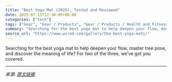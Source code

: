```yaml
---
title: "Best Yoga Mat (2025), Tested and Reviewed"
date: 2025-07-15T12:30:00+08:00
categories: ["tech"]
tags: ["Gear", "Gear / Products", "Gear / Products / Health and Fitness", "Shopping", "buying guides", "health", "fitness", "apparel", "Yoga", "Buying Guide"]
summary: "Searching for the best yoga mat to help deepen your flow, master tree pose, and discover the meaning of life? For two of the three, we’ve got you covered."
source_url: "https://www.wired.com/gallery/the-best-yoga-mats/"
---
```


Searching for the best yoga mat to help deepen your flow, master tree pose, and discover the meaning of life? For two of the three, we’ve got you covered.

---

*来源: [原文链接](https://www.wired.com/gallery/the-best-yoga-mats/)*
